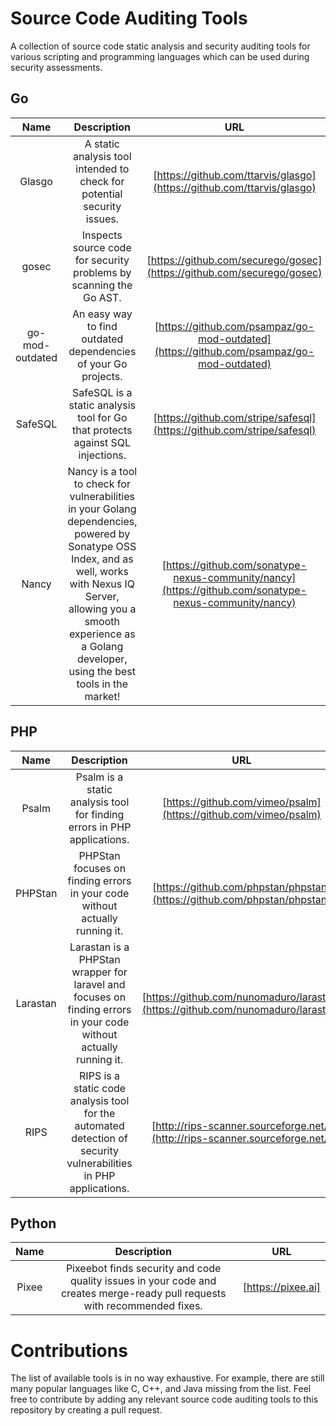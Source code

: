 # Source Code Auditing Tools

A collection of source code static analysis and security auditing tools for various scripting and programming languages which can be used during security assessments.

## Go

| Name | Description | URL |
|:-:|:-:|:-:|
| Glasgo | A static analysis tool intended to check for potential security issues.  | [https://github.com/ttarvis/glasgo](https://github.com/ttarvis/glasgo) |
| gosec | Inspects source code for security problems by scanning the Go AST. | [https://github.com/securego/gosec](https://github.com/securego/gosec) |
| go-mod-outdated | An easy way to find outdated dependencies of your Go projects. | [https://github.com/psampaz/go-mod-outdated](https://github.com/psampaz/go-mod-outdated) |
| SafeSQL | SafeSQL is a static analysis tool for Go that protects against SQL injections. | [https://github.com/stripe/safesql](https://github.com/stripe/safesql) |
| Nancy | Nancy is a tool to check for vulnerabilities in your Golang dependencies, powered by Sonatype OSS Index, and as well, works with Nexus IQ Server, allowing you a smooth experience as a Golang developer, using the best tools in the market! | [https://github.com/sonatype-nexus-community/nancy](https://github.com/sonatype-nexus-community/nancy) |

## PHP

| Name | Description | URL |
|:-:|:-:|:-:|
| Psalm | Psalm is a static analysis tool for finding errors in PHP applications. | [https://github.com/vimeo/psalm](https://github.com/vimeo/psalm) |
| PHPStan | PHPStan focuses on finding errors in your code without actually running it. | [https://github.com/phpstan/phpstan](https://github.com/phpstan/phpstan) |
| Larastan | Larastan is a PHPStan wrapper for laravel and focuses on finding errors in your code without actually running it. | [https://github.com/nunomaduro/larastan](https://github.com/nunomaduro/larastan) |
| RIPS | RIPS is a static code analysis tool for the automated detection of security vulnerabilities in PHP applications. | [http://rips-scanner.sourceforge.net/](http://rips-scanner.sourceforge.net/) |


## Python 

| **Name** | **Description** | **URL** |
|:-:|:-:|:-:|
| Pixee | Pixeebot finds security and code quality issues in your code and creates merge-ready pull requests with recommended fixes. | [https://pixee.ai] |

# Contributions

The list of available tools is in no way exhaustive. For example, there are still many popular languages like C, C++, and Java missing from the list. Feel free to contribute by adding any relevant source code auditing tools to this repository by creating a pull request.
